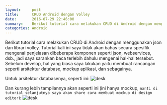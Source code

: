 ```yaml
---
layout:     post
title:      CRUD Android dengan Volley
date:       2016-07-29 22:46:00
summary:    Berikut tutorial cara melakukan CRUD di Android dengan menggunakan json dan librari volley. Tutorial kali ini saya tidak akan bahas secara spesifik mengenai penjelasan dibeberapa komponen seperti json, webservices, dsb., jadi saya sarankan baca terlebih dahulu mengenai hal-hal tersebut.
categories: Android
---
```


Berikut tutorial cara melakukan CRUD di Android dengan menggunakan json dan librari volley. Tutorial kali ini saya tidak akan bahas secara spesifik mengenai penjelasan dibeberapa komponen seperti json, webservices, dsb., jadi saya sarankan baca terlebih dahulu mengenai hal-hal tersebut. Sebelum develop, hal yang biasa saya lakukan yaitu membuat rancangan seperti arsitektur database, mockup aplikasi, dan sebagainya. 

Untuk arsitektur databasenya, seperti ini:
![desk](https://s19.postimg.org/qqkfd7mab/image.jpg)

Dan kurang lebih tampilannya akan seperti ini (ini hanya mockup, `nanti di tutorial selanjutnya saya akan share cara membuat mockup di design editor`):
![desk](https://s19.postimg.org/mg5rhmh77/image.jpg)

